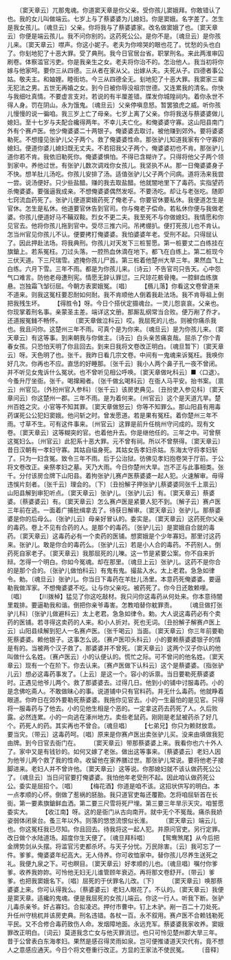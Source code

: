 <!-- { "loadSidebar": true } -->
　　〔窦天章云〕兀那鬼魂。你道窦天章是你父亲。受你孩儿窦娥拜。你敢错认了也。我的女儿叫做端云。七岁上与了蔡婆婆为儿媳妇。你是窦娥。名字差了。怎生是我女孩儿。〔魂旦云〕父亲。你将我与了蔡婆婆家。改名做窦娥了也。〔窦天章云〕你便是端云孩儿。我不问你别的。这药死公公。是你不是。〔魂旦云〕是你孩儿来。〔窦天章云〕噤声。你这小妮子。老夫为你啼哭的眼也花了。忧愁的头也白了。你刬地犯了十恶大罪。受了典刑。我今日官居台省。职掌刑名。来此两淮审囚刷卷。体察滥官污吏。你是我亲生之女。老夫将你治不的。怎治他人。我当初将你嫁与他家呵。要你三从四德。三从者在家从父。出嫁从夫。夫死从子。四德者事公姑。敬夫主。和妯娌。睦街坊。今三从四德全无。刬地犯了十恶大罪。我窦家三辈无犯法之男。五世无再婚之女。到今日被你辱没祖宗世德。又连累我的清名。你快与我细吐真情。不要虚言支对。若说的有半厘差错。牒发你城隍祠内。着你永世不得人身。罚在阴山。永为饿鬼。〔魂旦云〕父亲停嗔息怒。暂罢狼虎之威。听你孩儿慢慢的说一徧咱。我三岁上亡了母亲。七岁上离了父亲。你将我送与蔡婆婆做儿媳妇。至十七岁与夫配合纔得两年。不幸儿夫亡化。和俺婆婆守寡。这山阳县南门外有个赛卢医。他少俺婆婆二十两银子。俺婆婆去取讨。被他赚到郊外。要将婆婆勒死。不想撞见张驴儿父子两个。救了俺婆婆性命。那张驴儿知道我家有个守寡的媳妇。便道你婆儿媳妇既无丈夫。不若招我父子两个。俺婆婆初也不肯。那张驴儿道你若不肯。我依旧勒死你。俺婆婆惧怕。不得已含糊许了。只得将他父子两个领到家中。养他过世。有张驴儿数次调戏你女孩儿。我坚执不从。那一日俺婆婆身子不快。想羊肚儿汤吃。你孩儿安排了汤。适值张驴儿父子两个问病。道将汤来我尝一尝。说汤便好。只少些盐醋。赚的我去取盐醋。他就闇地里下了毒药。实指望药杀俺婆婆。要强逼我成亲。不想俺婆婆偶然发呕。不要汤吃。却让与老张吃。随即七窍流血药死了。张驴儿便道窦娥药死了俺老子。你要官休要私休。我便道怎生是官休。怎生是私休。他道要官休告到官司。你与俺老子偿命。若私休你便与我做老婆。你孩儿便道好马不鞴双鞍。烈女不更二夫。我至死不与你做媳妇。我情愿和你见官去。他将你孩儿拖到官中。受尽三推六问。吊拷绷扒。便打死孩儿也不肯认。怎当州官见你孩儿不认。便要拷打俺婆婆。我怕婆婆年老。受刑不起。只得屈认了。因此押赴法场。将我典刑。你孩儿对天发下三桩誓愿。第一桩要丈二白练挂在旗鎗上。若系冤枉。刀过头落。一腔热血休滴在地下。都飞在白练上。第二桩现今三伏天道。下三尺瑞雪。遮掩你孩儿尸首。第三桩着他楚州大旱三年。果然血飞上白练。六月下雪。三年不雨。都是为你孩儿来。〔诗云〕不告官司只告天。心中怨气口难言。防他老母遭刑宪。情愿无辞认罪愆。三尺琼花骸骨掩。一腔鲜血练旗悬。岂独霜飞邹衍屈。今朝方表窦娥冤。〔唱〕
　　【鴈儿落】你看这文卷曾道来不道来。则我这冤枉要忍耐如何耐。我不肯顺他人倒着我赴法场。我不肯辱祖上倒把我残生坏。
　　【得胜令】呀。今日个搭伏定摄魂台。一灵儿怨哀哀。父亲也。你现掌着刑名事。亲蒙圣主差。端详这文册。那厮乱纲常当合败。便万剐了乔才。还道报冤雠不畅怀。
　　〔窦天章做泣科云〕哎。我屈死的儿也。则被你痛杀我也。我且问你。这楚州三年不雨。可真个是为你来。〔魂旦云〕是为你孩儿来。〔窦天章云〕有这等事。到来朝我与你做主。〔诗云〕白头亲苦痛哀哉。屈杀了你个青春女孩。只恐怕天明了你且回去。到来日我将文卷改正明白。〔魂旦暂下〕〔窦天章云〕呀。天色明了也。张千。我昨日看几宗文卷。中间有一鬼魂来诉冤枉。我唤你好几次。你再也不应。直恁的好睡那。〔张千云〕我小人两个鼻子孔一夜不曾闭。并不听见女鬼诉什么冤状。也不曾听见相公呼唤。〔窦天章做叱科云〕■〈口退〉。今蚤升厅坐衙。张千。喝撺厢者。〔张千做幺喝科云〕在衙人马平安。抬书案。〔禀云〕州官见。〔外扮州官入参科〕〔张千云〕该房吏典见。〔丑扮吏入参见科〕〔窦天章问云〕你这楚州一郡。三年不雨。是为着何来。〔州官云〕这个是天道亢旱。楚州百姓之灾。小官等不知其罪。〔窦天章做怒云〕你等不知罪么。那山阳县有用毒药谋死公公犯妇窦娥。他问斩之时。曾发愿道。若是果有冤枉。着你楚州三年不雨。寸草不生。可有这件事来。〔州官云〕这罪是前升任桃州守问成的。现有文卷。〔窦天章云〕这等糊突的官。也着他升去。你是继他任的。三年之中。可曾祭这冤妇么。〔州官云〕此犯系十恶大罪。元不曾有祠。所以不曾祭得。〔窦天章云〕昔日汉朝有一孝妇守寡。其姑自缢身死。其姑女告孝妇杀姑。东海太守将孝妇斩了。只为一妇含冤。致令三年不雨。后于公治狱。彷佛见孝妇抱卷哭于厅前。于公将文卷改正。亲祭孝妇之墓。天乃大雨。今日你楚州大旱。岂不正与此事相类。张千。分付该房佥牌下山阳县。着拘张驴儿赛卢医蔡婆婆一起人犯。火速解审。毋得违悞片刻者。〔张千云〕理会的。〔下〕〔丑扮解子押张驴儿蔡婆婆同张千上禀云〕山阳县解到审犯听点。〔窦天章云〕张驴儿。〔张驴儿云〕有。〔窦天章云〕蔡婆婆。〔蔡婆婆云〕有。〔窦天章云〕怎么赛卢医是紧要人犯不到。〔解子云〕赛卢医三年前在逃。一面着广捕批缉拿去了。待获日解审。〔窦天章云〕张驴儿。那蔡婆婆是你的后母么。〔张驴儿云〕母亲好冒认的。委实是。〔窦天章云〕这药死你父亲的毒药。卷上不见有合药的人。是那个的毒药。〔张驴儿云〕是窦娥自合就的毒药。〔窦天章云〕这毒药必有一个卖药的医铺。想窦娥是个少年寡妇。那里讨这药来。张驴儿。敢是你合的毒药么。〔张驴儿云〕若是小人合的毒药。不药别人。倒药死自家老子。〔窦天章云〕我那屈死的儿嚛。这一节是紧要公案。你不自来折辩。怎得一个明白。你如今冤魂。却在那里。〔魂旦上云〕张驴儿。这药不是你合的是那个合的。〔张驴儿做怕科云〕有鬼有鬼。撮盐入水。太上老君。急急如律令。勅。〔魂旦云〕张驴儿。你当日下毒药在羊肚儿汤里。本意药死俺婆婆。要逼勒我做浑家。不想俺婆婆不吃。让与你父亲吃。被药死了。你今日还敢赖哩。〔唱〕
　　【川拨棹】猛见了你这吃敲材。我只问你这毒药从何处来。你本意待闇里栽排。要逼勒我和谐。倒把你亲爷毒害。怎教咱替你躭罪责。
　　〔魂旦做打张驴儿科〕〔张驴儿做避科云〕太上老君。急急如律令。勅。大人说这毒药必有个卖药的医铺。若寻得这卖药的人来。和小人折对。死也无词。〔丑扮解子解赛卢医上云〕山阳县续解到犯人一名赛卢医。〔张千喝云〕当面。〔窦天章云〕你三年前要勒死蔡婆婆。赖他银子。这事怎么说。〔赛卢医叩头科云〕小的要赖蔡婆婆银子的情是有的。当被两个汉子救了。那婆婆并不曾死。〔窦天章云〕这两个汉子你认的他叫做什么名姓。〔赛卢医云〕小的认便认的。慌忙之际。可不曾问的他名姓。〔窦天章云〕现有一个在阶下。你去认来。〔赛卢医做下认科云〕这个是蔡婆婆。〔指张驴儿云〕想必这毒药事发了。〔上云〕是这一个。容小的诉禀。当日要勒死蔡婆婆时。正遇见他爷儿两个。救了那婆婆去。过得几日。他到小的铺中讨服毒药。小的是念佛吃斋人。不敢做昧心的事。说道铺中只有官料药。并无什么毒药。他就睁着眼道。你昨日在郊外要勒死蔡婆婆。我拖你见官去。小的一生最怕的是见官。只得将一服毒药与了他去。小的见他生相是个恶的。一定拿这药去药死了人。久后败露。必然连累。小的一向逃在涿州地方。卖些老鼠药。刚刚是老鼠被药杀了好几个。药死人的药。其实再也不曾合。〔魂旦唱〕
　　【七弟兄】你只为赖财放乖。要当灾。〔带云〕这毒药呵。〔唱〕原来是你赛卢医出卖张驴儿买。没来由填做我犯由牌。到今日官去衙门在。
　　〔窦天章云〕带那蔡婆婆上来。我看你也六十外人了。家中又是有钱钞的。如何又嫁了老张。做出这等事来。〔蔡婆婆云〕老妇人因为他爷儿两个救了我的性命。收留他在家养膳过世。那张驴儿常说。要将他老子接脚进来。老妇人并不曾许他。〔窦天章云〕这等说。你那媳妇就不该认做药死公公了。〔魂旦云〕当日问官要打俺婆婆。我怕他年老受刑不起。因此咱认做药死公公。委实是屈招个。〔唱〕
　　【梅花酒】你道是咱不该。这招状供写的明白。本一点孝顺的心怀。倒做了惹祸的胚胎。我只道官吏每还覆勘。怎将咱屈斩首在长街。第一要素旗鎗鲜血洒。第二要三尺雪将死尸埋。第三要三年旱示天灾。咱誓愿委实大。
　　【收江南】呀。这的是衙门从古向南开。就中无个不冤哉。痛杀我娇姿弱体闭泉台。蚤三年以外。则落的悠悠流恨似长淮。
　　〔窦天章云〕端云儿也。你这冤枉我已尽知。你且回去。待我将这一起人犯。并原问官吏。另行定罪。改日做个水陆道场。超度你生天便了。〔魂旦拜科唱〕
　　【鸳鸯煞尾】从今后把金牌势剑从头摆。将滥官污吏都杀坏。与天子分忧。万民除害。〔云〕我可忘了一件。爹爹。俺婆婆年纪高大。无人侍养。你可收恤家中。替你孩儿尽养生送死之礼。我便九泉之下。可也瞑目。〔窦天章云〕好孝顺的儿也。〔魂旦唱〕嘱付你爹爹。收养我妳妳。可怜他无妇无儿谁管顾年衰迈。再将那文卷舒开。〔带云〕爹爹。也把我窦娥名下。〔唱〕屈死的于伏罪名儿改。〔下〕
　　〔窦天章云〕唤那蔡婆婆上来。你可认得我么。〔蔡婆婆云〕老妇人眼花了。不认的。〔窦天章云〕我便是窦天章。适纔的鬼魂。便是我屈死的女孩儿端云。你这一行人。听我下断。张驴儿毒杀亲爷。奸占寡妇。合拟凌迟。押付市曹中。钉上木驴。剐一百二十刀处死。升任州守桃杌并该房吏典。刑名违错。各杖一百。永不叙用。赛卢医不合赖钱勒死平民。又不合修合毒药致伤人命。发烟障地面。永远充军。蔡婆婆我家收养。窦娥罪改正明白。〔词云〕莫道我念亡女与他灭罪消愆。也只可怜见楚州郡大旱三年。昔于公曾表白东海孝妇。果然是感召得灵雨如泉。岂可便推诿道天灾代有。竟不想人之意感应通天。今日个将文卷重行改正。方显的王家法不使民冤。
　　〔音释〕
